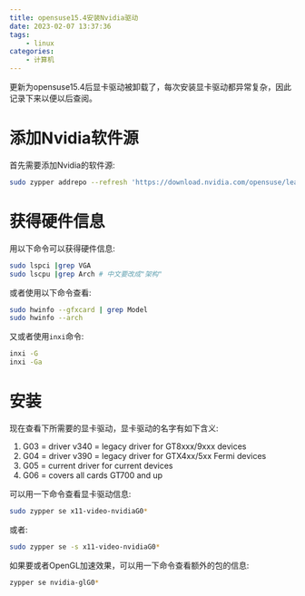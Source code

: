 ```yaml
---
title: opensuse15.4安装Nvidia驱动
date: 2023-02-07 13:37:36
tags:
    - linux
categories:
    - 计算机
---
```

更新为opensuse15.4后显卡驱动被卸载了，每次安装显卡驱动都异常复杂，因此记录下来以便以后查阅。  

# 添加Nvidia软件源
首先需要添加Nvidia的软件源:
```bash
sudo zypper addrepo --refresh 'https://download.nvidia.com/opensuse/leap/$releasever' NVIDIA
```

# 获得硬件信息
用以下命令可以获得硬件信息:
```bash
sudo lspci |grep VGA
sudo lscpu |grep Arch # 中文要改成"架构"
```
或者使用以下命令查看:
```bash
sudo hwinfo --gfxcard | grep Model
sudo hwinfo --arch
```
又或者使用`inxi`命令:
```bash
inxi -G
inxi -Ga
```

# 安装
现在查看下所需要的显卡驱动，显卡驱动的名字有如下含义:  
1. G03 = driver v340 = legacy driver for GT8xxx/9xxx devices  
2. G04 = driver v390 = legacy driver for GTX4xx/5xx Fermi devices  
3. G05 = current driver for current devices  
4. G06 = covers all cards GT700 and up  

可以用一下命令查看显卡驱动信息:
```bash
sudo zypper se x11-video-nvidiaG0*
```
或者:
```bash
sudo zypper se -s x11-video-nvidiaG0*
```
如果要或者OpenGL加速效果，可以用一下命令查看额外的包的信息:
```bash
zypper se nvidia-glG0*
```











